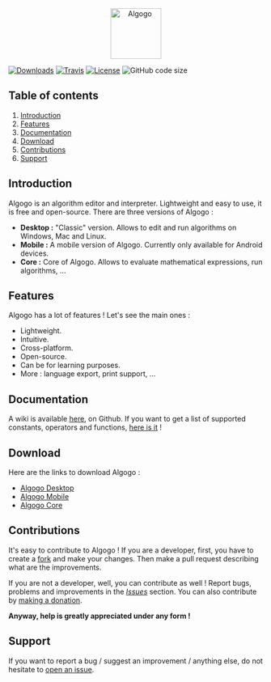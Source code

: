 <div align="center">

<img src="https://www.algogo.xyz/assets/img/icon.png" height="100" title="Algogo" alt="Algogo"/>

</div>

[![Downloads](https://img.shields.io/github/downloads/Skyost/Algogo/total.svg?style=flat-square)](https://github.com/Skyost/Algogo/releases)
[![Travis](https://img.shields.io/travis/Skyost/Algogo.svg?style=flat-square)](https://travis-ci.org/Skyost/Algogo)
[![License](https://img.shields.io/github/license/Skyost/Algogo.svg?style=flat-square)](https://github.com/Skyost/Algogo/blob/desktop/LICENSE.md)
![GitHub code size](https://img.shields.io/github/languages/code-size/Skyost/Algogo.svg?style=flat-square)

## Table of contents
1. [Introduction](#introduction)
2. [Features](#features)
3. [Documentation](#documentation)
4. [Download](#download)
5. [Contributions](#contributions)
6. [Support](#support)
 
## Introduction

Algogo is an algorithm editor and interpreter. Lightweight and easy to use, it is free and open-source.
There are three versions of Algogo :

* **Desktop :** "Classic" version. Allows to edit and run algorithms on Windows, Mac and Linux.
* **Mobile :** A mobile version of Algogo. Currently only available for Android devices.
* **Core :** Core of Algogo. Allows to evaluate mathematical expressions, run algorithms, ...

## Features

Algogo has a lot of features ! Let's see the main ones :

* Lightweight.
* Intuitive.
* Cross-platform.
* Open-source.
* Can be for learning purposes.
* More : language export, print support, ...

## Documentation

A wiki is available [here](wiki/), on Github. If you want to get a list of supported constants, operators and functions, [here is it](wiki#expression-evaluation) !

## Download
 
Here are the links to download Algogo :

* [Algogo Desktop](releases/latest/)
* [Algogo Mobile](https://play.google.com/store/apps/details?id=fr.skyost.algo.mobile)
* [Algogo Core](https://github.com/Skyost/Algogo/wiki/Algogo-Core#include-it)

## Contributions

It's easy to contribute to Algogo ! If you are a developer, first, you have to create a [fork](fork/) and make your changes. Then make a pull request describing what are the improvements.

If you are not a developer, well, you can contribute as well ! Report bugs, problems and improvements in the [_Issues_](issues/) section. You can also contribute by [making a donation](https://www.paypal.com/cgi-bin/webscr?hosted_button_id=XLEBVBMQNTXMY&item_name=Algogo&cmd=_s-xclick).

**Anyway, help is greatly appreciated under any form !**

## Support

If you want to report a bug / suggest an improvement / anything else, do not hesitate to [open an issue](issues/new/).